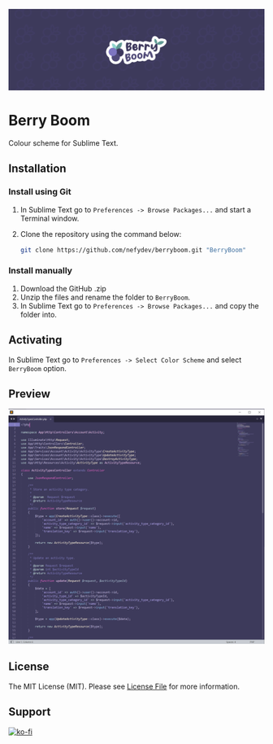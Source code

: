 ![Banner](banner.png)

# Berry Boom

Colour scheme for Sublime Text.

## Installation

### Install using Git

1. In Sublime Text go to `Preferences -> Browse Packages...` and start a Terminal window.

1. Clone the repository using the command below:

    ```bash
    git clone https://github.com/nefydev/berryboom.git "BerryBoom"
    ```

### Install manually

1. Download the GitHub .zip
1. Unzip the files and rename the folder to `BerryBoom`.
1. In Sublime Text go to `Preferences -> Browse Packages...` and copy the folder into.

## Activating

In Sublime Text go to  `Preferences -> Select Color Scheme` and select `BerryBoom` option.

## Preview

![Preview](preview.png)

## License

The MIT License (MIT). Please see [License File](LICENSE.md) for more information.

## Support

[![ko-fi](https://ko-fi.com/img/githubbutton_sm.svg)](https://ko-fi.com/E1E5BQUXC)